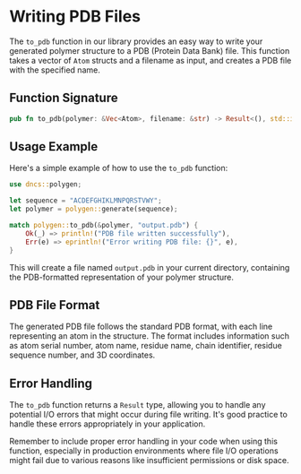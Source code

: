 # Writing PDB Files

The `to_pdb` function in our library provides an easy way to write your generated polymer structure to a PDB (Protein Data Bank) file. This function takes a vector of `Atom` structs and a filename as input, and creates a PDB file with the specified name.

## Function Signature

```rust
pub fn to_pdb(polymer: &Vec<Atom>, filename: &str) -> Result<(), std::io::Error>
```

## Usage Example

Here's a simple example of how to use the `to_pdb` function:

```rust
use dncs::polygen;

let sequence = "ACDEFGHIKLMNPQRSTVWY";
let polymer = polygen::generate(sequence);

match polygen::to_pdb(&polymer, "output.pdb") {
    Ok(_) => println!("PDB file written successfully"),
    Err(e) => eprintln!("Error writing PDB file: {}", e),
}
```

This will create a file named `output.pdb` in your current directory, containing the PDB-formatted representation of your polymer structure.

## PDB File Format

The generated PDB file follows the standard PDB format, with each line representing an atom in the structure. The format includes information such as atom serial number, atom name, residue name, chain identifier, residue sequence number, and 3D coordinates.

## Error Handling

The `to_pdb` function returns a `Result` type, allowing you to handle any potential I/O errors that might occur during file writing. It's good practice to handle these errors appropriately in your application.

Remember to include proper error handling in your code when using this function, especially in production environments where file I/O operations might fail due to various reasons like insufficient permissions or disk space.
